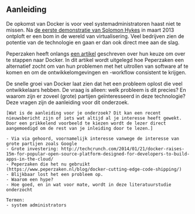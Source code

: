 ## Aanleiding

De opkomst van Docker is voor veel systemadministratoren haast niet te missen. Na [de eerste demonstratie van Solomon Hykes](https://www.youtube.com/watch?v=wW9CAH9nSLs) in maart 2013 ontploft er een bom in de wereld van virtualisering. Veel bedrijven zien de potentie van de technologie en gaan er dan ook direct mee aan de slag.

Peperzaken heeft onlangs [een artikel](https://www.peperzaken.nl/blog/docker-cutting-edge-code-shipping/) geschreven over hun keuze om over te stappen naar Docker. In dit artikel wordt uitgelegd hoe Peperzaken een alternatief zocht om van hun problemen met het uitrollen van software af te komen en om de ontwikkelomgevingen en -workflow consistent te krijgen.

De snelle groei van Docker laat zien dat het een probleem oplost die veel ontwikkelaars hebben. De vraag is alleen: welk probleem is dit precies? En waarom zijn er zoveel (grote) partijen geïnteresseerd in deze technologie? Deze vragen zijn de aanleiding voor dit onderzoek.

```
[Wat is de aanleiding voor je onderzoek? Dit kan een recent nieuwsbericht zijn of iets wat altijd al je interesse heeft gewekt. Door een prikkelend voorbeeld te kiezen wordt de lezer direct aangemoedigd om de rest van je inleiding door te lezen.]

- Via via gehoord, voornamelijk interesse vanwege de interesse van grote partijen zoals Google
- Grote investering: http://techcrunch.com/2014/01/21/docker-raises-15m-for-popular-open-source-platform-designed-for-developers-to-build-apps-in-the-cloud/
- Peperzaken die het nu gebruikt (https://www.peperzaken.nl/blog/docker-cutting-edge-code-shipping/)
- Blijkbaar lost het een probleem op.
- Waarom een hype?
- Hoe goed, en in wat voor mate, wordt in deze literatuurstudie onderzocht

Termen:
- system administrators

```
